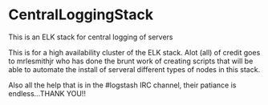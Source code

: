 CentralLoggingStack
===================

This is an ELK stack for central logging of servers


This is for a high availability cluster of the ELK stack. Alot (all) of credit
goes to mrlesmithjr who has done the brunt work of creating scripts that will be
able to automate the install of serveral different types of nodes in this stack.

Also all the help that is in the #logstash IRC channel, their patiance is
endless...THANK YOU!!
